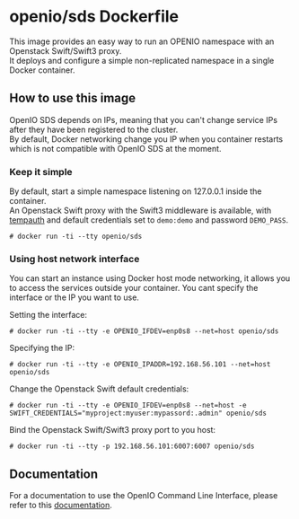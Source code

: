 # openio/sds Dockerfile

This image provides an easy way to run an OPENIO namespace with an Openstack Swift/Swift3 proxy.  
It deploys and configure a simple non-replicated namespace in a single Docker container.

## How to use this image

OpenIO SDS depends on IPs, meaning that you can't change service IPs after they have been registered to the cluster.  
By default, Docker networking change you IP when you container restarts which is not compatible with OpenIO SDS at the moment.  

### Keep it simple

By default, start a simple namespace listening on 127.0.0.1 inside the container.  
An Openstack Swift proxy with the Swift3 middleware is available, with [tempauth](https://docs.openstack.org/developer/swift/overview_auth.html#tempauth) and default credentials set to `demo:demo` and password `DEMO_PASS`.  


```console
# docker run -ti --tty openio/sds
```

### Using host network interface

You can start an instance using Docker host mode networking, it allows you to access the services outside your container. You cant specify the interface or the IP you want to use.

Setting the interface:
```console
# docker run -ti --tty -e OPENIO_IFDEV=enp0s8 --net=host openio/sds
```

Specifying the IP:
```console
# docker run -ti --tty -e OPENIO_IPADDR=192.168.56.101 --net=host openio/sds
```

Change the Openstack Swift default credentials:  
```console
# docker run -ti --tty -e OPENIO_IFDEV=enp0s8 --net=host -e SWIFT_CREDENTIALS="myproject:myuser:mypassord:.admin" openio/sds
```

Bind the Openstack Swift/Swift3 proxy port to you host:  
```console
# docker run -ti --tty -p 192.168.56.101:6007:6007 openio/sds
```

## Documentation

For a documentation to use the OpenIO Command Line Interface, please refer to this [documentation](http://docs.openio.io/cli-reference/).

